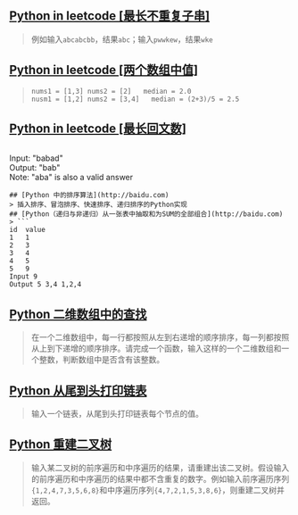## [Python in leetcode \[最长不重复子串\]](http://baidu.com)
> 例如输入`abcabcbb`，结果`abc`；输入`pwwkew`，结果`wke`
## [Python in leetcode \[两个数组中值\]](http://baidu.com)
> `nums1 = [1,3] nums2 = [2]   median = 2.0`  
`nusm1 = [1,2] nums2 = [3,4]   median = (2+3)/5 = 2.5`
## [Python in leetcode \[最长回文数\]](http://baidu.com)
> ```
Input: "babad"  
Output: "bab"  
Note: "aba" is also a valid answer
```
## [Python 中的排序算法](http://baidu.com)
> 插入排序、冒泡排序、快速排序、递归排序的Python实现
## [Python（递归与非递归）从一张表中抽取和为SUM的全部组合](http://baidu.com)
> ```
id  value  
1   1  
2   3  
3   4  
4   5  
5   9  
Input 9  
Output 5 3,4 1,2,4 
```
## [Python 二维数组中的查找](http://baidu.com)
> 在一个二维数组中，每一行都按照从左到右递增的顺序排序，每一列都按照从上到下递增的顺序排序。请完成一个函数，输入这样的一个二维数组和一个整数，判断数组中是否含有该整数。
## [Python 从尾到头打印链表](http://baidu.com)
> 输入一个链表，从尾到头打印链表每个节点的值。
## [Python 重建二叉树](http://baidu.com)
> 输入某二叉树的前序遍历和中序遍历的结果，请重建出该二叉树。假设输入的前序遍历和中序遍历的结果中都不含重复的数字。例如输入前序遍历序列`{1,2,4,7,3,5,6,8}`和中序遍历序列`{4,7,2,1,5,3,8,6}`，则重建二叉树并返回。
